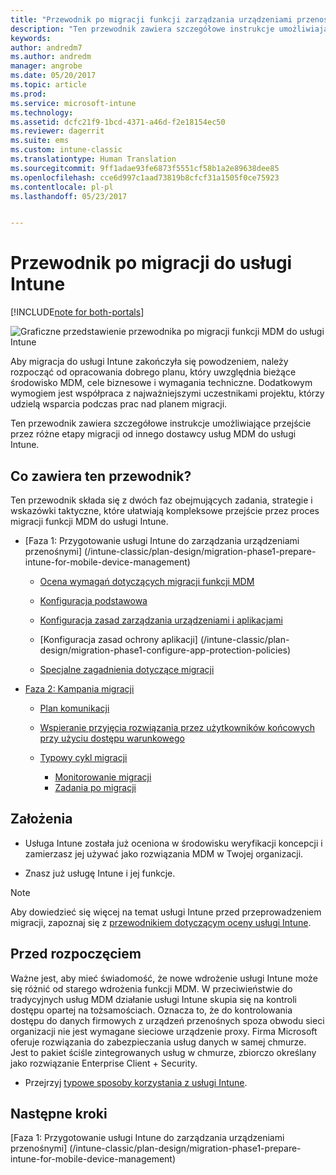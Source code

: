 ```yaml
---
title: "Przewodnik po migracji funkcji zarządzania urządzeniami przenośnymi (MDM) do usługi Intune | Microsoft Docs"
description: "Ten przewodnik zawiera szczegółowe instrukcje umożliwiające klientom przejście przez różne etapy migracji od innego dostawcy usług MDM do usługi Microsoft Intune."
keywords: 
author: andredm7
ms.author: andredm
manager: angrobe
ms.date: 05/20/2017
ms.topic: article
ms.prod: 
ms.service: microsoft-intune
ms.technology: 
ms.assetid: dcfc21f9-1bcd-4371-a46d-f2e18154ec50
ms.reviewer: dagerrit
ms.suite: ems
ms.custom: intune-classic
ms.translationtype: Human Translation
ms.sourcegitcommit: 9ff1adae93fe6873f5551cf58b1a2e89638dee85
ms.openlocfilehash: cce6d997c1aad73819b8cfcf31a1505f0ce75923
ms.contentlocale: pl-pl
ms.lasthandoff: 05/23/2017


---
```


# <a name="intune-migration-guide"></a>Przewodnik po migracji do usługi Intune

[!INCLUDE[note for both-portals](../includes/note-for-both-portals.md)]

![Graficzne przedstawienie przewodnika po migracji funkcji MDM do usługi Intune](../media/MDM-migration-guide-art.PNG)

Aby migracja do usługi Intune zakończyła się powodzeniem, należy rozpocząć od opracowania dobrego planu, który uwzględnia bieżące środowisko MDM, cele biznesowe i wymagania techniczne. Dodatkowym wymogiem jest współpraca z najważniejszymi uczestnikami projektu, którzy udzielą wsparcia podczas prac nad planem migracji.

Ten przewodnik zawiera szczegółowe instrukcje umożliwiające przejście przez różne etapy migracji od innego dostawcy usług MDM do usługi Intune.

## <a name="whats-included-in-this-guide"></a>Co zawiera ten przewodnik?

Ten przewodnik składa się z dwóch faz obejmujących zadania, strategie i wskazówki taktyczne, które ułatwiają kompleksowe przejście przez proces migracji funkcji MDM do usługi Intune.

-   [Faza 1: Przygotowanie usługi Intune do zarządzania urządzeniami przenośnymi] (/intune-classic/plan-design/migration-phase1-prepare-intune-for-mobile-device-management)

    -   [Ocena wymagań dotyczących migracji funkcji MDM](/intune-classic/plan-design/migration-phase1-prepare-intune-for-mobile-device-management#assess-mdm-requirements)

    -   [Konfiguracja podstawowa](/intune-classic/plan-design/migration-phase1-basic-setup)

    -   [Konfiguracja zasad zarządzania urządzeniami i aplikacjami](/intune-classic/plan-design/migration-phase1-configure-device-and-app-management-policies)

    -   [Konfiguracja zasad ochrony aplikacji] (/intune-classic/plan-design/migration-phase1-configure-app-protection-policies)

    -   [Specjalne zagadnienia dotyczące migracji](/intune-classic/plan-design/migration-phase1-special-migration-considerations)

-   [Faza 2: Kampania migracji](/intune-classic/plan-design/migration-phase2-migration-campaign)

    -   [Plan komunikacji](/intune-classic/plan-design/migration-phase2-communication-plan)

    -   [Wspieranie przyjęcia rozwiązania przez użytkowników końcowych przy użyciu dostępu warunkowego](/intune-classic/plan-design/migration-phase2-drive-end-user-adoption-with-conditional-access)
    
    -   [Typowy cykl migracji](/intune-classic/plan-design/migration-phase2-typical-migration-cycle)
        -   [Monitorowanie migracji](/intune-classic/plan-design/migration-phase2-typical-migration-cycle#monitoring-migration)
        -   [Zadania po migracji](/intune-classic/plan-design/migration-phase2-typical-migration-cycle#post-migration)

## <a name="assumptions"></a>Założenia

-   Usługa Intune została już oceniona w środowisku weryfikacji koncepcji i zamierzasz jej używać jako rozwiązania MDM w Twojej organizacji.

-   Znasz już usługę Intune i jej funkcje. 

> [!NOTE]
> Aby dowiedzieć się więcej na temat usługi Intune przed przeprowadzeniem migracji, zapoznaj się z [przewodnikiem dotyczącym oceny usługi Intune](/intune-classic/understand-explore/sign-up-for-30-day-trial-microsoft-intune).

## <a name="before-you-begin"></a>Przed rozpoczęciem

Ważne jest, aby mieć świadomość, że nowe wdrożenie usługi Intune może się różnić od starego wdrożenia funkcji MDM. W przeciwieństwie do tradycyjnych usług MDM działanie usługi Intune skupia się na kontroli dostępu opartej na tożsamościach. Oznacza to, że do kontrolowania dostępu do danych firmowych z urządzeń przenośnych spoza obwodu sieci organizacji nie jest wymagane sieciowe urządzenie proxy. Firma Microsoft oferuje rozwiązania do zabezpieczania usług danych w samej chmurze. Jest to pakiet ściśle zintegrowanych usług w chmurze, zbiorczo określany jako rozwiązanie Enterprise Client + Security.

-   Przejrzyj [typowe sposoby korzystania z usługi Intune](/intune-classic/plan-design/migration-phase1-prepare-intune-for-mobile-device-management#assess-mdm-requirements).

## <a name="next-steps"></a>Następne kroki

[Faza 1: Przygotowanie usługi Intune do zarządzania urządzeniami przenośnymi] (/intune-classic/plan-design/migration-phase1-prepare-intune-for-mobile-device-management)

